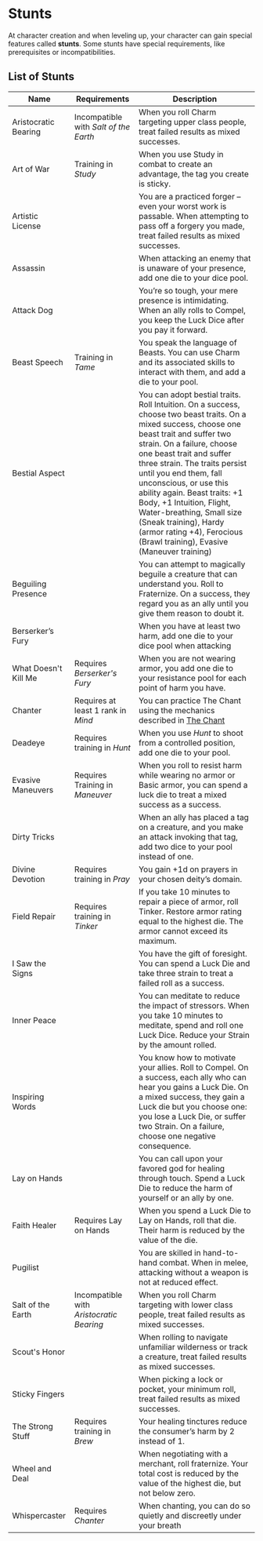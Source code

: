 # Stunts
At character creation and when leveling up, your character can gain special features called **stunts**. Some stunts have special requirements, like prerequisites or incompatibilities.

## List of Stunts
| Name | Requirements | Description |
| -- | -- | -- |
| Aristocratic Bearing | Incompatible with _Salt of the Earth_ | When you roll Charm targeting upper class people, treat failed results as mixed successes. |
| Art of War | Training in _Study_ | When you use Study in combat to create an advantage, the tag you create is sticky. |
| Artistic License | | You are a practiced forger – even your worst work is passable. When attempting to pass off a forgery you made, treat failed results as mixed successes. |
| Assassin | | When attacking an enemy that is unaware of your presence, add one die to your dice pool. |
| Attack Dog | | You’re so tough, your mere presence is intimidating. When an ally rolls to Compel, you keep the Luck Dice after you pay it forward. |
| Beast Speech | Training in _Tame_ | You speak the language of Beasts. You can use Charm and its associated skills to interact with them, and add a die to your pool. |
| Bestial Aspect | | You can adopt bestial traits. Roll Intuition. On a success, choose two beast traits. On a mixed success, choose one beast trait and suffer two strain. On a failure, choose one beast trait and suffer three strain. The traits persist until you end them, fall unconscious, or use this ability again. Beast traits: +1 Body, +1 Intuition, Flight, Water-breathing, Small size (Sneak training), Hardy (armor rating +4), Ferocious (Brawl training), Evasive (Maneuver training) | 
| Beguiling Presence | | You can attempt to magically beguile a creature that can understand you. Roll to Fraternize. On a success, they regard you as an ally until you give them reason to doubt it. |
| Berserker’s Fury | | When you have at least two harm, add one die to your dice pool when attacking |
| What Doesn't Kill Me | Requires _Berserker's Fury_ | When you are not wearing armor, you add one die to your resistance pool for each point of harm you have. |
| Chanter | Requires at least 1 rank in _Mind_ | You can practice The Chant using the mechanics described in [The Chant](Chant.md) |
| Deadeye | Requires training in _Hunt_ | When you use _Hunt_ to shoot from a controlled position, add one die to your pool. |
| Evasive Maneuvers | Requires Training in _Maneuver_ | When you roll to resist harm while wearing no armor or Basic armor, you can spend a luck die to treat a mixed success as a success. |
| Dirty Tricks | | When an ally has placed a tag on a creature, and you make an attack invoking that tag, add two dice to your pool instead of one. |
| Divine Devotion | Requires training in _Pray_ | You gain +1d on prayers in your chosen deity’s domain. |
| Field Repair | Requires training in _Tinker_ | If you take 10 minutes to repair a piece of armor, roll Tinker. Restore armor rating equal to the highest die. The armor cannot exceed its maximum. |
| I Saw the Signs | | You have the gift of foresight. You can spend a Luck Die and take three strain to treat a failed roll as a success. |
| Inner Peace | | You can meditate to reduce the impact of stressors. When you take 10 minutes to meditate, spend and roll one Luck Dice. Reduce your Strain by the amount rolled. |
| Inspiring Words | | You know how to motivate your allies. Roll to Compel. On a success, each ally who can hear you gains a Luck Die. On a mixed success, they gain a Luck die but you choose one: you lose a Luck Die, or suffer two Strain. On a failure, choose one negative consequence. |
| Lay on Hands | | You can call upon your favored god for healing through touch. Spend a Luck Die to reduce the harm of yourself or an ally by one. |
| Faith Healer | Requires Lay on Hands | When you spend a Luck Die to Lay on Hands, roll that die. Their harm is reduced by the value of the die. |
| Pugilist | | You are skilled in hand-to-hand combat. When in melee, attacking without a weapon is not at reduced effect. |
| Salt of the Earth | Incompatible with _Aristocratic Bearing_ | When you roll Charm targeting with lower class people, treat failed results as mixed successes. |
| Scout's Honor | | When rolling to navigate unfamiliar wilderness or track a creature, treat failed results as mixed successes. |
| Sticky Fingers | | When picking a lock or pocket, your minimum roll, treat failed results as mixed successes. |
| The Strong Stuff | Requires training in _Brew_ | Your healing tinctures reduce the consumer’s harm by 2 instead of 1. |
| Wheel and Deal | | When negotiating with a merchant, roll fraternize. Your total cost is reduced by the value of the highest die, but not below zero. |
| Whispercaster | Requires _Chanter_ | When chanting, you can do so quietly and discreetly under your breath |